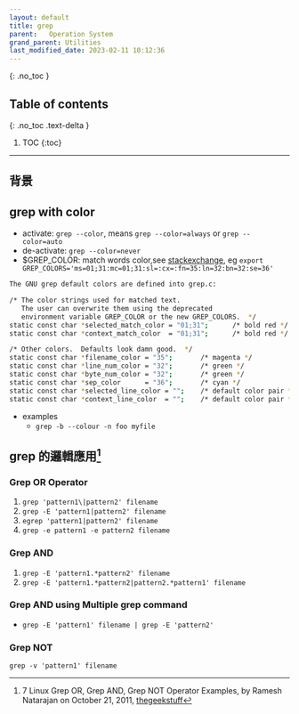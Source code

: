 ```yaml
---
layout: default
title: grep
parent:   Operation System
grand_parent: Utilities
last_modified_date: 2023-02-11 10:12:36
---
```


{: .no_toc }

## Table of contents
{: .no_toc .text-delta }

1. TOC 
{:toc}

---

##  背景

## grep with color

- activate: `grep --color`, means `grep --color=always` or `grep --color=auto`
- de-activate: `grep --color=never`
- $GREP_COLOR: match words color,see [stackexchange](https://unix.stackexchange.com/questions/705097/default-value-for-the-grep-colors-environment-variable), eg `export GREP_COLORS='ms=01;31:mc=01;31:sl=:cx=:fn=35:ln=32:bn=32:se=36'`

```bash
The GNU grep default colors are defined into grep.c:

/* The color strings used for matched text.
   The user can overwrite them using the deprecated
   environment variable GREP_COLOR or the new GREP_COLORS.  */
static const char *selected_match_color = "01;31";      /* bold red */
static const char *context_match_color  = "01;31";      /* bold red */

/* Other colors.  Defaults look damn good.  */
static const char *filename_color = "35";       /* magenta */
static const char *line_num_color = "32";       /* green */
static const char *byte_num_color = "32";       /* green */
static const char *sep_color      = "36";       /* cyan */
static const char *selected_line_color = "";    /* default color pair */
static const char *context_line_color  = "";    /* default color pair */
```

- examples
  - `grep -b --colour -n foo myfile`

## grep 的邏輯應用[^1]

### Grep OR Operator

1. `grep 'pattern1\|pattern2' filename`
2. `grep -E 'pattern1|pattern2' filename`
3. `egrep 'pattern1|pattern2' filename`
4. `grep -e pattern1 -e pattern2 filename`

### Grep AND

1. `grep -E 'pattern1.*pattern2' filename`
2. `grep -E 'pattern1.*pattern2|pattern2.*pattern1' filename`

### Grep AND using Multiple grep command

- `grep -E 'pattern1' filename | grep -E 'pattern2'`

### Grep NOT

`grep -v 'pattern1' filename`

[^1]: 7 Linux Grep OR, Grep AND, Grep NOT Operator Examples,  by Ramesh Natarajan on October 21, 2011, [thegeekstuff][thegeekstuff]

[thegeekstuff]: https://www.thegeekstuff.com/2011/10/grep-or-and-not-operators/ "7 Linux Grep OR, Grep AND, Grep NOT Operator Examples"